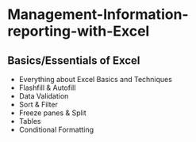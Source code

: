 # Management-Information-reporting-with-Excel

## Basics/Essentials of Excel

- Everything about Excel Basics and Techniques
- Flashfill & Autofill
- Data Validation
- Sort & Filter
- Freeze panes & Split
- Tables
- Conditional Formatting

